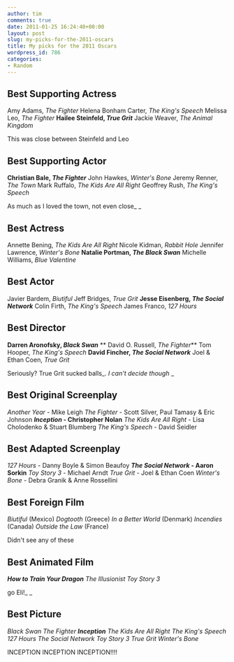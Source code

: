 ```yaml
---
author: tim
comments: true
date: 2011-01-25 16:24:40+00:00
layout: post
slug: my-picks-for-the-2011-oscars
title: My picks for the 2011 Oscars
wordpress_id: 786
categories:
- Random
---
```


## Best Supporting Actress


Amy Adams, _The Fighter_
Helena Bonham Carter, _The King's Speech_
Melissa Leo, _The Fighter_
**Hailee Steinfeld, _True Grit_**
Jackie Weaver, _The Animal Kingdom_

This was close between Steinfeld and Leo


## Best Supporting Actor


**Christian Bale, _The Fighter_**
John Hawkes, _Winter's Bone_
Jeremy Renner, _The Town_
Mark Ruffalo, _The Kids Are All Right_
Geoffrey Rush, _The King's Speech_

As much as I loved the town, not even close_
_


## Best Actress


Annette Bening, _The Kids Are All Right_
Nicole Kidman, _Rabbit Hole_
Jennifer Lawrence, _Winter's Bone_
**Natalie Portman, _The Black Swan_**
Michelle Williams, _Blue Valentine_


## Best Actor


Javier Bardem, _Biutiful_
Jeff Bridges, _True Grit_
**Jesse Eisenberg, _The Social Network_**
Colin Firth, _The King's Speech_
James Franco, _127 Hours_


## Best Director


**Darren Aronofsky, _Black Swan_**
** David O. Russell, _The Fighter_**
Tom Hooper, _The King's Speech_
**David Fincher, _The Social Network_**
Joel & Ethan Coen, _True Grit_

Seriously? True Grit sucked balls_. _I can't decide though_
_


## Best Original Screenplay


_Another Year_ - Mike Leigh
_The Fighter_ - Scott Silver, Paul Tamasy & Eric Johnson
**_Inception_ - Christopher Nolan**
_The Kids Are All Right_ - Lisa Cholodenko & Stuart Blumberg
_The King's Speech_ - David Seidler


## Best Adapted Screenplay


_127 Hours_ - Danny Boyle & Simon Beaufoy
**_The Social Network_ - Aaron Sorkin**
_Toy Story 3_ - Michael Arndt
_True Grit_ - Joel & Ethan Coen
_Winter's Bone_ - Debra Granik & Anne Rossellini


## Best Foreign Film


_Biutiful_ (Mexico)
_Dogtooth_ (Greece)
_In a Better World_ (Denmark)
_Incendies_ (Canada)
_Outside the Law_ (France)

Didn't see any of these


## Best Animated Film


**_How to Train Your Dragon_**
_The Illusionist_
_Toy Story 3_

go Eli!_
_


## Best Picture


_Black Swan_
_The Fighter_
**_Inception_**
_The Kids Are All Right_
_The King's Speech_
_127 Hours_
_The Social Network_
_Toy Story 3_
_True Grit_
_Winter's Bone_

INCEPTION INCEPTION INCEPTION!!!!

